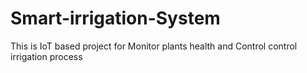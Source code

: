 # Smart-irrigation-System
This is IoT based project for Monitor plants health and Control control irrigation process 
